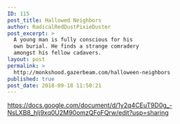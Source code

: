```yaml
---
ID: 115
post_title: Hallowed Neighbors
author: RadicalRedDustPixieDuster
post_excerpt: >
  A young man is fully conscious for his
  own burial. He finds a strange comradery
  amongst his fellow cadavers.
layout: post
permalink: >
  http://monkshood.gazerbeam.com/halloween-neighbors
published: true
post_date: 2018-09-18 11:50:21
---
```

https://docs.google.com/document/d/1y2q4CEuT9D0g_-NsLXB8_hlj9xq0U2M90omzQFoFQrw/edit?usp=sharing